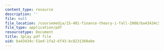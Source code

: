 ```yaml
---
content_type: resource
description: ''
file: null
file_location: /coursemedia/15-401-finance-theory-i-fall-2008/ba43434c51ed1fa26f43bc8231360abe_rMsu4v-UlkA.pdf
file_type: application/pdf
resourcetype: Document
title: 3play pdf file
uid: ba43434c-51ed-1fa2-6f43-bc8231360abe
---
```

